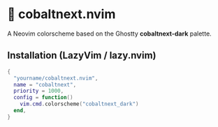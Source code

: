 
# 🌌 cobaltnext.nvim

A Neovim colorscheme based on the Ghostty **cobaltnext-dark** palette.

## Installation (LazyVim / lazy.nvim)

```lua
{
  "yourname/cobaltnext.nvim",
  name = "cobaltnext",
  priority = 1000,
  config = function()
    vim.cmd.colorscheme("cobaltnext_dark")
  end,
}
